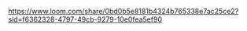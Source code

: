 https://www.loom.com/share/0bd0b5e8181b4324b765338e7ac25ce2?sid=f6362328-4797-49cb-9279-10e0fea5ef90

